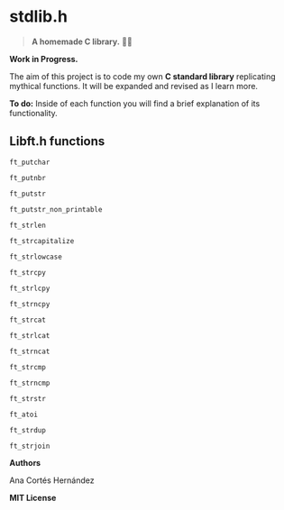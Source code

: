 # stdlib.h

>  **A homemade C library.** :wrench::pineapple:


**Work in Progress.**

The aim of this project is to code my own **C standard library** replicating mythical functions. It will be expanded and revised as I learn more.

**To do:** Inside of each function you will find a brief explanation of its functionality.

  

## Libft.h functions

	ft_putchar
	
	ft_putnbr
	
	ft_putstr
	
	ft_putstr_non_printable
	
	ft_strlen
	
	ft_strcapitalize
	
	ft_strlowcase
	
	ft_strcpy
	
	ft_strlcpy
	
	ft_strncpy
	
	ft_strcat
	
	ft_strlcat
	
	ft_strncat
	
	ft_strcmp
	
	ft_strncmp
	
	ft_strstr
	
	ft_atoi
	
	ft_strdup
	
	ft_strjoin
	
**Authors**

Ana Cortés Hernández

**MIT License**
